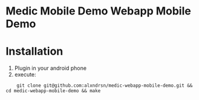 Medic Mobile Demo Webapp Mobile Demo
====================================

# Installation

1. Plugin in your android phone
2. execute:
```
	git clone git@github.com:alxndrsn/medic-webapp-mobile-demo.git && cd medic-webapp-mobile-demo && make
```
